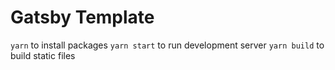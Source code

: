 # Gatsby Template

`yarn` to install packages
`yarn start` to run development server
`yarn build` to build static files
